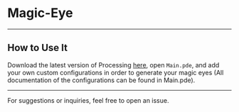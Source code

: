 # Magic-Eye

---

## How to Use It

Download the latest version of Processing [here](https://processing.org/download), open `Main.pde`, and add your own custom configurations in order to generate your magic eyes (All documentation of the configurations can be found in Main.pde).

---

For suggestions or inquiries, feel free to open an issue.
